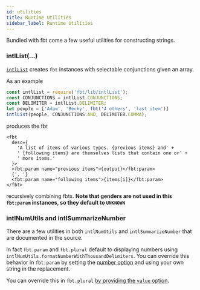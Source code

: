 ```yaml
---
id: utilities
title: Runtime Utilities
sidebar_label: Runtime Utilities
---
```


Bundled with fbt come a few useful utilities for constructing strings.
### intlList(...)
[`intlList`](https://github.com/facebookincubator/fbt/blob/master/runtime/shared/intlList.js) creates `fbt` instances with selectable conjunctions given an array.

As an example
```js
const intlList = require('fbt/lib/intlList');
const CONJUNCTIONS = intlList.CONJUNCTIONS;
const DELIMITER = intlList.DELIMITER;
let people = ['Adam', 'Becky', fbt('4 others', 'last item')]
intlList(people, CONJUNCTIONS.AND, DELIMITER.COMMA);
```
produces the fbt
```
<fbt
  desc={
    'A list of items of various types. {previous items} and' +
    ' {following items} are themselves lists that contain one or' +
    ' more items.'
  }>
  <fbt:param name="previous items">{output}</fbt:param>
  {', '}
  <fbt:param name="following items">{items[i]}</fbt:param>
</fbt>
```
recursively combining fbts.
**Note that genders are not used in this `fbt:param` instances, so they default to `UNKNOWN`**

### intlNumUtils and intlSummarizeNumber
There are a few utilities in both `intlNumUtils` and
`intlSummarizeNumber` that are documented in the source.

In fact `fbt.param` and `fbt.plural` default to displaying numbers
using `intlNumUtils.formatNumberWithThousandDelimiters`.
You can override this behavior in `fbt:param` by setting the
[number option](params#optional-attributes) and using your own
string in the replacement.

You can override this in `fbt.plural` [by providing the `value`
option](plurals#optional-arguments).
